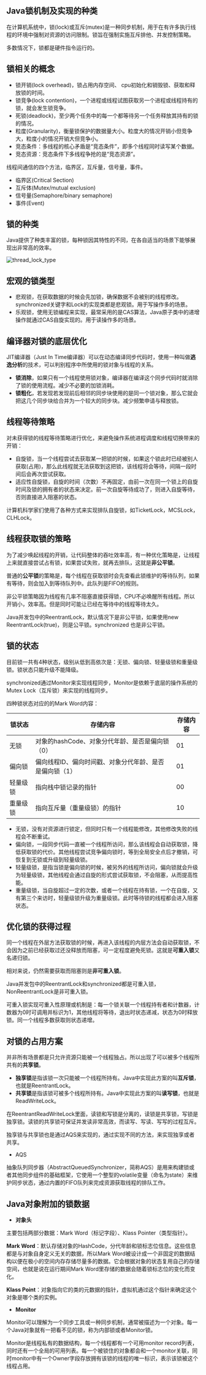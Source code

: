 ## Java锁机制及实现的种类

在计算机系统中，锁(lock)或互斥(mutex)是一种同步机制，用于在有许多执行线程的环境中强制对资源的访问限制。锁旨在强制实施互斥排他、并发控制策略。

多数情况下，锁都是硬件指令运行的。

## 锁相关的概念

- 锁开销(lock overhead)，锁占用内存空间、 cpu初始化和销毁锁、获取和释放锁的时间。
- 锁竞争(lock contention)，一个进程或线程试图获取另一个进程或线程持有的锁，就会发生锁竞争。
- 死锁(deadlock)，至少两个任务中的每一个都等待另一个任务释放其持有的锁的情况。
- 粒度(Granularity)，衡量锁保护的数据量大小。粒度大的情况开销小但竞争大，粒度小的情况开销大但竞争小。
- 竞态条件：多线程的核心矛盾是“竞态条件”，即多个线程同时读写某个数据。
- 竞态资源：竞态条件下多线程争抢的是“竞态资源”。

线程间通信的四个方法，临界区，互斥量，信号量，事件。

- 临界区(Critical Section)
- 互斥体(Mutex/mutual exclusion)
- 信号量(Semaphore/binary semaphore)
- 事件(Event)

## 锁的种类

Java提供了种类丰富的锁，每种锁因其特性的不同，在各自适当的场景下能够展现出非常高的效率。

![thread_lock_type](thread_lock_type.png)

## 宏观的锁类型

- 悲观锁，在获取数据的时候会先加锁，确保数据不会被别的线程修改。synchronized关键字和Lock的实现类都是悲观锁。用于写操作多的场景。
- 乐观锁，使用无锁编程来实现，最常采用的是CAS算法，Java原子类中的递增操作就通过CAS自旋实现的。用于读操作多的场景。

## 编译器对锁的底层优化

JIT编译器（Just In Time编译器）可以在动态编译同步代码时，使用一种叫做**逃逸分析**的技术，可以判别程序中所使用的锁对象与线程的关系。

- **锁消除**，如果只有一个线程使用锁对象，编译器在编译这个同步代码时就消除了锁的使用流程。减少不必要的加锁消耗。
- **锁粗化**，若发现若发现前后相邻的同步块使用的是同一个锁对象，那么它就会把这几个同步块给合并为一个较大的同步块。减少频繁申请与释放锁。

## 线程等待策略

对未获得锁的线程等待策略进行优化，来避免操作系统进程调度和线程切换带来的开销：

- 自旋锁，当一个线程尝试去获取某一把锁的时候，如果这个锁此时已经被别人获取(占用)，那么此线程就无法获取到这把锁，该线程将会等待，间隔一段时间后会再次尝试获取。
- 适应性自旋锁，自旋的时间（次数）不再固定，由前一次在同一个锁上的自旋时间及锁的拥有者的状态来决定。前一次自旋等待成功了，则进入自旋等待，否则直接进入阻塞的状态。

计算机科学家们使用了各种方式来实现排队自旋锁，如TicketLock，MCSLock，CLHLock。

## 线程获取锁的策略

为了减少唤起线程的开销，让代码整体的吞吐效率高，有一种优化策略是，让线程上来就直接尝试占有锁，如果尝试失败，就再去排队，这就是**非公平锁**。

普通的**公平锁**的策略是，每个线程在获取锁时会先查看此锁维护的等待队列，如果有等待，则会加入到等待队列中。此队列是FIFO的规则。

非公平锁策略因为线程有几率不阻塞直接获得锁，CPU不必唤醒所有线程。所以开销小，效率高。但是同时可能让已经在等待中的线程等待太久。

Java并发包中的ReentrantLock，默认情况下是非公平锁，如果使用new ReentrantLock(true)，则是公平锁。synchronized 也是非公平锁。

## 锁的状态

目前锁一共有4种状态，级别从低到高依次是：无锁、偏向锁、轻量级锁和重量级锁。锁状态只能升级不能降级。

synchronized通过Monitor来实现线程同步，Monitor是依赖于底层的操作系统的Mutex Lock（互斥锁）来实现的线程同步。

四种锁状态对应的的Mark Word内容：

| 锁状态   | 存储内容                                                | 存储内容 |
| -------- | ------------------------------------------------------- | -------- |
| 无锁     | 对象的hashCode、对象分代年龄、是否是偏向锁（0）         | 01       |
| 偏向锁   | 偏向线程ID、偏向时间戳、对象分代年龄、是否是偏向锁（1） | 01       |
| 轻量级锁 | 指向栈中锁记录的指针                                    | 00       |
| 重量级锁 | 指向互斥量（重量级锁）的指针                            | 10       |

- 无锁，没有对资源进行锁定，但同时只有一个线程能修改，其他修改失败的线程会不断重试。
- 偏向锁，一段同步代码一直被一个线程所访问，那么该线程会自动获取锁，降低获取锁的代价。其他线程尝试竞争偏向锁时，等到全局安全点后才撤销，可恢复到无锁或升级到轻量级锁。
- 轻量级锁，是指当锁是偏向锁的时候，被另外的线程所访问，偏向锁就会升级为轻量级锁，其他线程会通过自旋的形式尝试获取锁，不会阻塞，从而提高性能。
- 重量级锁，当自旋超过一定的次数，或者一个线程在持有锁，一个在自旋，又有第三个来访时，轻量级锁升级为重量级锁。此时等待锁的线程都会进入阻塞状态。

## 优化锁的获得过程

同一个线程在外层方法获取锁的时候，再进入该线程的内层方法会自动获取锁，不会因为之前已经获取过还没释放而阻塞，可一定程度避免死锁。这就是**可重入锁**又名递归锁。

相对来说，仍然需要获取而阻塞则是**非可重入锁**。

Java并发包中的ReentrantLock和synchronized都是可重入锁，NonReentrantLock是非可重入锁。

可重入锁实现可重入性原理或机制是：每一个锁关联一个线程持有者和计数器，计数器为0时可调用并标识为1，其他线程将等待，退出时状态递减，状态为0时释放锁。同一个线程多数获取则状态递增。

## 对锁的占用方案

并非所有场景都是只允许资源只能被一个线程独占。所以出现了可以被多个线程所共有的**共享锁**。

- **独享锁**是指该锁一次只能被一个线程所持有。Java中实现此方案的叫**互斥锁**，也就是ReentrantLock。
- **共享锁**是指该锁可被多个线程所持有。Java中实现此方案的叫**读写锁**，也就是ReadWriteLock。

在ReentrantReadWriteLock里面，读锁和写锁是分离的，读锁是共享锁，写锁是独享锁。读锁的共享锁可保证并发读非常高效，而读写、写读、写写的过程互斥。

独享锁与共享锁也是通过AQS来实现的，通过实现不同的方法，来实现独享或者共享。

- AQS

抽象队列同步器（AbstractQueuedSynchronizer，简称AQS）是用来构建锁或者其他同步组件的基础框架，它使用一个整型的volatile变量（命名为state）来维护同步状态，通过内置的FIFO队列来完成资源获取线程的排队工作。 

## Java对象附加的锁数据

- **对象头**

主要包括两部分数据：Mark Word（标记字段）、Klass Pointer（类型指针）。

**Mark Word**：默认存储对象的HashCode，分代年龄和锁标志位信息。这些信息都是与对象自身定义无关的数据，所以Mark Word被设计成一个非固定的数据结构以便在极小的空间内存存储尽量多的数据。它会根据对象的状态复用自己的存储空间，也就是说在运行期间Mark Word里存储的数据会随着锁标志位的变化而变化。

**Klass Point**：对象指向它的类的元数据的指针，虚拟机通过这个指针来确定这个对象是哪个类的实例。

- **Monitor**

Monitor可以理解为一个同步工具或一种同步机制，通常被描述为一个对象。每一个Java对象就有一把看不见的锁，称为内部锁或者Monitor锁。

Monitor是线程私有的数据结构，每一个线程都有一个可用monitor record列表，同时还有一个全局的可用列表。每一个被锁住的对象都会和一个monitor关联，同时monitor中有一个Owner字段存放拥有该锁的线程的唯一标识，表示该锁被这个线程占用。

